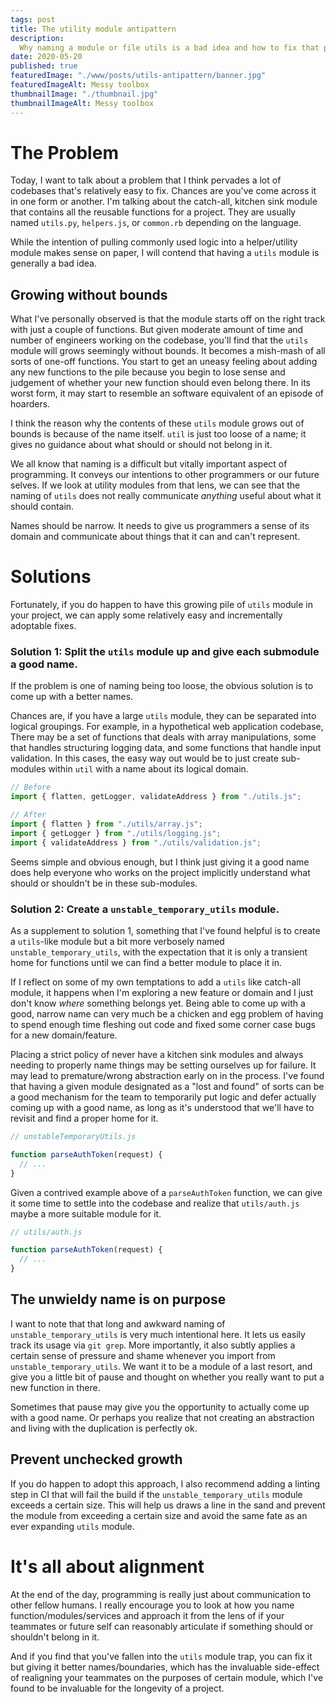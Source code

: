 ```yaml
---
tags: post
title: The utility module antipattern
description:
  Why naming a module or file utils is a bad idea and how to fix that problem.
date: 2020-05-20
published: true
featuredImage: "./www/posts/utils-antipattern/banner.jpg"
featuredImageAlt: Messy toolbox
thumbnailImage: "./thumbnail.jpg"
thumbnailImageAlt: Messy toolbox
---
```


# The Problem

Today, I want to talk about a problem that I think pervades a lot of codebases
that's relatively easy to fix. Chances are you've come across it in one form or
another. I'm talking about the catch-all, kitchen sink module that contains all
the reusable functions for a project. They are usually named `utils.py`,
`helpers.js`, or `common.rb` depending on the language.

While the intention of pulling commonly used logic into a helper/utility module
makes sense on paper, I will contend that having a `utils` module is generally a
bad idea.

## Growing without bounds

What I've personally observed is that the module starts off on the right track
with just a couple of functions. But given moderate amount of time and number of
engineers working on the codebase, you'll find that the `utils` module will
grows seemingly without bounds. It becomes a mish-mash of all sorts of one-off
functions. You start to get an uneasy feeling about adding any new functions to
the pile because you begin to lose sense and judgement of whether your new
function should even belong there. In its worst form, it may start to resemble
an software equivalent of an episode of hoarders.

I think the reason why the contents of these `utils` module grows out of bounds
is because of the name itself. `util` is just too loose of a name; it gives no
guidance about what should or should not belong in it.

We all know that naming is a difficult but vitally important aspect of
programming. It conveys our intentions to other programmers or our future
selves. If we look at utility modules from that lens, we can see that the naming
of `utils` does not really communicate _anything_ useful about what it should
contain.

Names should be narrow. It needs to give us programmers a sense of its domain
and communicate about things that it can and can't represent.

# Solutions

Fortunately, if you do happen to have this growing pile of `utils` module in
your project, we can apply some relatively easy and incrementally adoptable
fixes.

### Solution 1: Split the `utils` module up and give each submodule a good name.

If the problem is one of naming being too loose, the obvious solution is to come
up with a better names.

Chances are, if you have a large `utils` module, they can be separated into
logical groupings. For example, in a hypothetical web application codebase,
There may be a set of functions that deals with array manipulations, some that
handles structuring logging data, and some functions that handle input
validation. In this cases, the easy way out would be to just create sub-modules
within `util` with a name about its logical domain.

```js
// Before
import { flatten, getLogger, validateAddress } from "./utils.js";

// After
import { flatten } from "./utils/array.js";
import { getLogger } from "./utils/logging.js";
import { validateAddress } from "./utils/validation.js";
```

Seems simple and obvious enough, but I think just giving it a good name does
help everyone who works on the project implicitly understand what should or
shouldn't be in these sub-modules.

### Solution 2: Create a `unstable_temporary_utils` module.

As a supplement to solution 1, something that I've found helpful is to create a
`utils`-like module but a bit more verbosely named `unstable_temporary_utils`,
with the expectation that it is only a transient home for functions until we can
find a better module to place it in.

If I reflect on some of my own temptations to add a `utils` like catch-all
module, it happens when I'm exploring a new feature or domain and I just don't
know _where_ something belongs yet. Being able to come up with a good, narrow
name can very much be a chicken and egg problem of having to spend enough time
fleshing out code and fixed some corner case bugs for a new domain/feature.

Placing a strict policy of never have a kitchen sink modules and always needing
to properly name things may be setting ourselves up for failure. It may lead to
premature/wrong abstraction early on in the process. I've found that having a
given module designated as a "lost and found" of sorts can be a good mechanism
for the team to temporarily put logic and defer actually coming up with a good
name, as long as it's understood that we'll have to revisit and find a proper
home for it.

```js
// unstableTemporaryUtils.js

function parseAuthToken(request) {
  // ...
}
```

Given a contrived example above of a `parseAuthToken` function, we can give it
some time to settle into the codebase and realize that `utils/auth.js` maybe a
more suitable module for it.

```js
// utils/auth.js

function parseAuthToken(request) {
  // ...
}
```

## The unwieldy name is on purpose

I want to note that that long and awkward naming of `unstable_temporary_utils`
is very much intentional here. It lets us easily track its usage via `git grep`.
More importantly, it also subtly applies a certain sense of pressure and shame
whenever you import from `unstable_temporary_utils`. We want it to be a module
of a last resort, and give you a little bit of pause and thought on whether you
really want to put a new function in there.

Sometimes that pause may give you the opportunity to actually come up with a
good name. Or perhaps you realize that not creating an abstraction and living
with the duplication is perfectly ok.

## Prevent unchecked growth

If you do happen to adopt this approach, I also recommend adding a linting step
in CI that will fail the build if the `unstable_temporary_utils` module exceeds
a certain size. This will help us draws a line in the sand and prevent the
module from exceeding a certain size and avoid the same fate as an ever
expanding `utils` module.

# It's all about alignment

At the end of the day, programming is really just about communication to other
fellow humans. I really encourage you to look at how you name
function/modules/services and approach it from the lens of if your teammates or
future self can reasonably articulate if something should or shouldn't belong in
it.

And if you find that you've fallen into the `utils` module trap, you can fix it
but giving it better names/boundaries, which has the invaluable side-effect of
realigning your teammates on the purposes of certain module, which I've found to
be invaluable for the longevity of a project.
